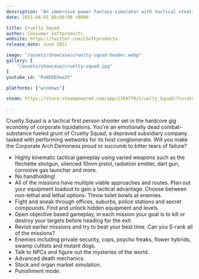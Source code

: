 ```yaml
---
description: "An immersive power fantasy simulator with tactical stealth elements set in a sewage infused garbage world."
date: 2021-06-01 00:00:00 +0000

title: Cruelty Squad
author: Consumer Softproducts
website: https://twitter.com/CSoftproducts
release_date: June 2021

image: "/assets/showcase/cruelty-squad-header.webp"
gallery: [
	"/assets/showcase/cruelty-squad.jpg"
]
youtube_id: "PvKEKD3eo2Y"

platforms: ["windows"]

steam: https://store.steampowered.com/app/1388770/Cruelty_Squad/?curator_clanid=41324400

---
```


<p>
  Cruelty Squad is a tactical first person shooter set in the hardcore gig economy of corporate liquidations. You're an emotionally dead combat-substance fueled grunt of Cruelty Squad, a depraved subsidiary company tasked with performing wetworks for its host conglomerate. Will you make the Corporate Arch Demoness proud or succumb to bitter tears of failure?
</p>
<ul>
  <li>Highly kinematic tactical gameplay using varied weapons such as the flechette shotgun, silenced 10mm pistol, radiation emitter, dart gun, corrosive gas launcher and more.
  <li>No handholding!</li>
  <li>All of the missions have multiple viable approaches and routes. Plan out your equipment loadout to gain a tactical advantage. Choose between non-lethal and lethal options. Throw toilet bowls at enemies.</li>
  <li>Fight and sneak through offices, suburbs, police stations and secret compounds. Find and unlock hidden equipment and levels.</li>
  <li>Open objective based gameplay, in each mission your goal is to kill or destroy your targets before heading for the exit.</li>
  <li>Revisit earlier missions and try to beat your best time. Can you S-rank all of the missions?</li>
  <li>Enemies including private security, cops, psycho freaks, flower hybrids, swamp cultists and mutant dogs.</li>
  <li>Talk to NPCs and figure out the mysteries of the world.</li>
  <li>Advanced death mechanics.</li>
  <li>Stock and organ market simulation.</li>
  <li>Punishment mode.</li>
